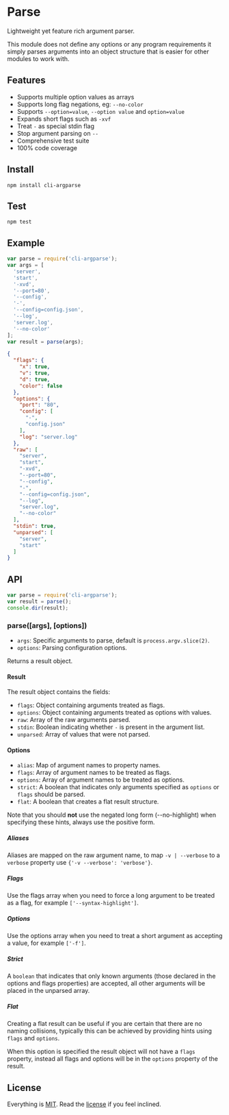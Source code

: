 # Parse

Lightweight yet feature rich argument parser.

This module does not define any options or any program requirements it simply parses arguments into an object structure that is easier for other modules to work with.

## Features

* Supports multiple option values as arrays
* Supports long flag negations, eg: `--no-color`
* Supports `--option=value`, `--option value` and `option=value`
* Expands short flags such as `-xvf`
* Treat `-` as special stdin flag
* Stop argument parsing on `--`
* Comprehensive test suite
* 100% code coverage

## Install

```
npm install cli-argparse
```

## Test

```
npm test
```

## Example

```javascript
var parse = require('cli-argparse');
var args = [
  'server',
  'start',
  '-xvd',
  '--port=80',
  '--config',
  '-',
  '--config=config.json',
  '--log',
  'server.log',
  '--no-color'
];
var result = parse(args);
```

```json
{
  "flags": {
    "x": true,
    "v": true,
    "d": true,
    "color": false
  },
  "options": {
    "port": "80",
    "config": [
      "-",
      "config.json"
    ],
    "log": "server.log"
  },
  "raw": [
    "server",
    "start",
    "-xvd",
    "--port=80",
    "--config",
    "-",
    "--config=config.json",
    "--log",
    "server.log",
    "--no-color"
  ],
  "stdin": true,
  "unparsed": [
    "server",
    "start"
  ]
}
```

## API

```javascript
var parse = require('cli-argparse');
var result = parse();
console.dir(result);
```

### parse([args], [options])

* `args`: Specific arguments to parse, default is `process.argv.slice(2)`.
* `options`: Parsing configuration options.

Returns a result object.

#### Result

The result object contains the fields:

* `flags`: Object containing arguments treated as flags.
* `options`: Object containing arguments treated as options with values.
* `raw`: Array of the raw arguments parsed. 
* `stdin`: Boolean indicating whether `-` is present in the argument list.
* `unparsed`: Array of values that were not parsed.

#### Options

* `alias`: Map of argument names to property names.
* `flags`: Array of argument names to be treated as flags.
* `options`: Array of argument names to be treated as options.
* `strict`: A boolean that indicates only arguments specified as `options` or `flags` should be parsed.
* `flat`: A boolean that creates a flat result structure.

Note that you should **not** use the negated long form (--no-highlight) when specifying these hints, always use the positive form.

##### Aliases

Aliases are mapped on the raw argument name, to map `-v | --verbose` to a `verbose` property use `{'-v --verbose': 'verbose'}`.

##### Flags

Use the flags array when you need to force a long argument to be treated as a flag, for example `['--syntax-highlight']`.

##### Options

Use the options array when you need to treat a short argument as accepting a value, for example `['-f']`.

##### Strict

A `boolean` that indicates that only known arguments (those declared in the options and flags properties) are accepted, all other arguments will be placed in the unparsed array.

##### Flat

Creating a flat result can be useful if you are certain that there are no naming collisions, typically this can be achieved by providing hints using `flags` and `options`.

When this option is specified the result object will not have a `flags` property, instead all flags and options will be in the `options` property of the result.

## License

Everything is [MIT](http://en.wikipedia.org/wiki/MIT_License). Read the [license](/LICENSE) if you feel inclined.
